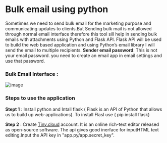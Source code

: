 # Bulk email using python
Sometimes we need to send bulk email for the marketing purpose and communicating updates to clients.But Sending bulk mail is not allowed through normal email interface therefore this tool sill help in sending bulk emails with attachments using Python and Flask API. Flask API will be used to build the web based application and using Python’s email library I will send the email to multiple recipients.
**Sender email password**: This is not your email password. you need to create an email app in email settings and use that password.

### Bulk Email Interface :
![image](https://user-images.githubusercontent.com/73188554/128931160-f6be920f-f4d6-4dd4-9b0c-23ef721ff9a5.png)

### Steps to use the application

**Stept 1** : Install python and Intall flask ( Flask is an API of Python that allows us to build up web-applications). 
              To install Flasl use ( pip install flask)
       
**Step 2** : Create [Tiny.cloud](https://www.tiny.cloud/) account. It is an online rich-text editor released as open-source software. The api gives good inerface for inputHTML text editing.Input the API key in "app.py/app.secret_key".



